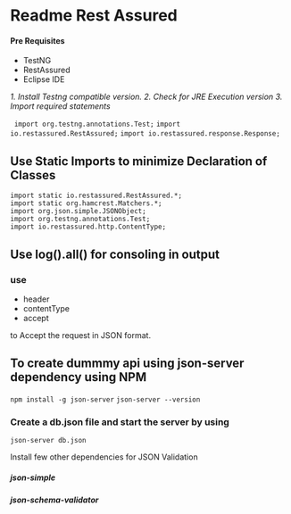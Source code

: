 # Readme Rest Assured

#### Pre Requisites

- TestNG
- RestAssured
- Eclipse IDE

*1. Install Testng compatible version.*
*2. Check for JRE Execution version*
*3. Import required statements*

` import org.testng.annotations.Test;`
`import io.restassured.RestAssured;`
`import io.restassured.response.Response;`


## Use Static Imports to minimize Declaration of Classes

```
import static io.restassured.RestAssured.*;
import static org.hamcrest.Matchers.*;
import org.json.simple.JSONObject;
import org.testng.annotations.Test;
import io.restassured.http.ContentType;

```

## Use log().all() for consoling in output

### use 

- header
- contentType
- accept 

to Accept the request in JSON format.


## To create dummmy api using json-server dependency using NPM


`npm install -g json-server`
`json-server --version`

### Create a db.json file and start the server by using 

`json-server db.json`


Install few other dependencies for JSON Validation

#####  json-simple
##### json-schema-validator
